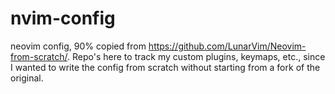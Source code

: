 # nvim-config

neovim config, 90% copied from https://github.com/LunarVim/Neovim-from-scratch/. Repo's here to track my custom plugins, keymaps, etc., since I wanted to write the config from scratch without starting from a fork of the original.
